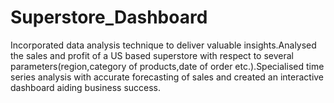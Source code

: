 # Superstore_Dashboard
Incorporated data analysis technique to deliver valuable insights.Analysed the sales and profit of a US based superstore with respect to several parameters(region,category of products,date of order etc.).Specialised time series analysis with accurate forecasting of sales and created an interactive dashboard aiding business success.
